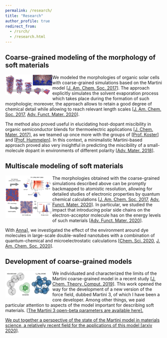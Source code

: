 ```yaml
---
permalink: /research/
title: "Research"
author_profile: true
redirect_from: 
  - /rsrch/
  - /research.html
---
```



## Coarse-grained modeling of the morphology of soft materials

<div style="width:100%;">
    <div style="float:left;width:30%;"><img src="../images/2020RA-JACS-TOC.png" /></div>
    <div style="float:none;"> 
We modeled the morphologies of organic solar cells with coarse-grained simulations based on the Martini model [<a href="https://doi.org/10.1021/jacs.6b11717">J. Am. Chem. Soc. 2017</a>]. The approach explicitly simulates the solvent evaporation process which takes place during the formation of such morphologie; moreover, the approach allows to retain a good degree of chemical detail while allowing to reach relevant length scales [<a href="https://doi.org/10.1021/jacs.6b11717">J. Am. Chem. Soc. 2017</a>, <a href="https://doi.org/10.1002/adfm.202004799">Adv. Funct. Mater. 2020</a>]. 

The method also proved useful in elucidating host-dopant miscibility in organic semiconductor blends for thermoelectric applications [<a href="https://doi.org/10.1039/C7TA06609K">J. Chem. Mater. 2017</a>], as we teamed up once more with the groups of [<a href="https://www.rug.nl/research/zernike/photophysics-and-opto-electronics/koster-group">Prof. Koster</a>] and [<a href="https://www.rug.nl/research/bio-organic-materials-devices/">Prof. Hummelen</a>]. In this context, a minimalistic Martini-based approach proved also very insightful in predicting the miscibility of a small-molecule dopant in environments of different polarity [<a href="http://doi.org/10.1002/adma.201704630">Adv. Mater. 2018</a>]. </div>
</div>


## Multiscale modeling of soft materials

<div style="width:100%;">
    <div style="float:left;width:30%;"><img src="../images/2020RA-AFM-TOC.png" /></div>
    <div style="float:none;"> The morphologies obtained with the coarse-grained simulations described above can be promptly backmapped to atomistic resolution, allowing for detailed studies of electronic properties by quantum chemical calculations [<a href="https://doi.org/10.1021/jacs.6b11717">J. Am. Chem. Soc. 2017</a>, <a href="https://doi.org/10.1002/adfm.202004799">Adv. Funct. Mater. 2020</a>]. In particular, we studied the impact that introducing polar side chains on the electron-acceptor molecule has on the energy levels of such materials [<a href="https://doi.org/10.1002/adfm.202004799">Adv. Funct. Mater. 2020</a>].

With <a href="https://twitter.com/anna_s_bond">Anna</a>], we investigated the effect of the environment around dye molecules in large-scale double-walled nanotubes with a combination of quantum-chemical and microelectrostatic calculations [<a href="https://doi.org/10.1039/D0SC03110K">Chem. Sci. 2020</a>, <a href="http://doi.org/10.1021/jacs.0c07392">J. Am. Chem. Soc. 2020</a>]. </div>
</div>


## Development of coarse-grained models

<div style="width:100%;">
    <div style="float:left;width:30%;"><img src="../images/Martini-model.png" /></div>
    <div style="float:none;"> We individuated and characterized the limits of the Martini coarse-grained model in a recent study [<a href="http://doi.org/10.1021/acs.jctc.9b00473">J. Chem. Theory. Comput. 2019</a>]. This work opened the way for the development of a new version of the force field, dubbed Martini 3, of which I have been a core developer. Among other things, we paid particular attention to aspects of the model important for describing soft materials. [<a href="http://cgmartini.nl/index.php/martini3beta"</a>The Martini 3 open-beta parameters are available here].

We put together a perspective of the state of the Martini model in materials science, a relatively recent field for the applications of this model [<a href="https://arxiv.org/abs/2012.07194">arxiv 2020</a>]. </div>
</div>


